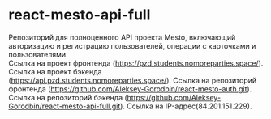 # react-mesto-api-full
Репозиторий для полноценного API проекта Mesto, включающий авторизацию и регистрацию пользователей, операции с карточками и пользователями.  
Ссылка на проект фронтенда (https://pzd.students.nomoreparties.space/).
Ссылка на проект бэкенда (https://api.pzd.students.nomoreparties.space/).
Ссылка на репозиторий фронтенда (https://github.com/Aleksey-Gorodbin/react-mesto-auth.git).
Ссылка на репозиторий бэкенда (https://github.com/Aleksey-Gorodbin/react-mesto-api-full.git).
Ссылка на IP-адрес(84.201.151.229).
